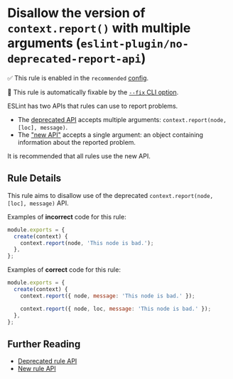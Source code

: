 # Disallow the version of `context.report()` with multiple arguments (`eslint-plugin/no-deprecated-report-api`)

✅ This rule is enabled in the `recommended` [config](https://github.com/eslint-community/eslint-plugin-eslint-plugin/blob/main/README.md#presets).

🔧 This rule is automatically fixable by the [`--fix` CLI option](https://eslint.org/docs/latest/user-guide/command-line-interface#--fix).

<!-- end rule header -->

ESLint has two APIs that rules can use to report problems.

* The [deprecated API](http://eslint.org/docs/developer-guide/working-with-rules-deprecated) accepts multiple arguments: `context.report(node, [loc], message)`.
* The ["new API"](http://eslint.org/docs/developer-guide/working-with-rules#contextreport) accepts a single argument: an object containing information about the reported problem.

It is recommended that all rules use the new API.

## Rule Details

This rule aims to disallow use of the deprecated `context.report(node, [loc], message)` API.

Examples of **incorrect** code for this rule:

```js
module.exports = {
  create(context) {
    context.report(node, 'This node is bad.');
  },
};
```

Examples of **correct** code for this rule:

```js
module.exports = {
  create(context) {
    context.report({ node, message: 'This node is bad.' });

    context.report({ node, loc, message: 'This node is bad.' });
  },
};
```

## Further Reading

* [Deprecated rule API](http://eslint.org/docs/developer-guide/working-with-rules-deprecated)
* [New rule API](http://eslint.org/docs/developer-guide/working-with-rules)
